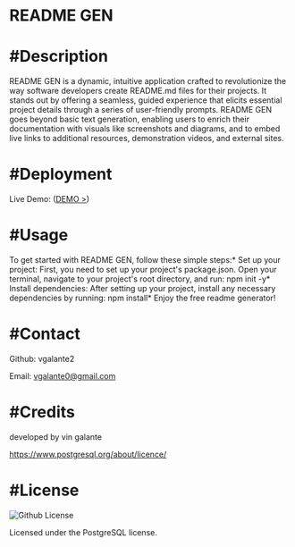 # README GEN

  <h1>#Description</h1>

   README GEN is a dynamic, intuitive application crafted to revolutionize the way software developers create README.md files for their projects. It stands out by offering a seamless, guided experience that elicits essential project details through a series of user-friendly prompts. README GEN goes beyond basic text generation, enabling users to enrich their documentation with visuals like screenshots and diagrams, and to embed live links to additional resources, demonstration videos, and external sites.


   


   
   <h1>#Deployment</h1>

   Live Demo: ([DEMO >]([https://github.com/vgalante2/README_Generator](https://drive.google.com/file/d/1Qakxy2_KzalbRukoJ0bDhwsTQVkAkyvq/view?usp=sharing)))

   <h1>#Usage</h1>

   To get started with README GEN, follow these simple steps:* Set up your project: First, you need to set up your project's package.json. Open your terminal, navigate to your project's root directory, and run: npm init -y* Install dependencies: After setting up your project, install any necessary dependencies by running: npm install* Enjoy the free readme generator!

   <h1>#Contact</h1>

   Github: vgalante2
   
   Email: vgalante0@gmail.com

  <h1>#Credits</h1>

  developed by vin galante
  
  https://www.postgresql.org/about/licence/


   <h1>#License</h1>

   ![Github License](https://img.shields.io/badge/license-PostgreSQL-blue.svg)

  Licensed under the PostgreSQL license.
  
